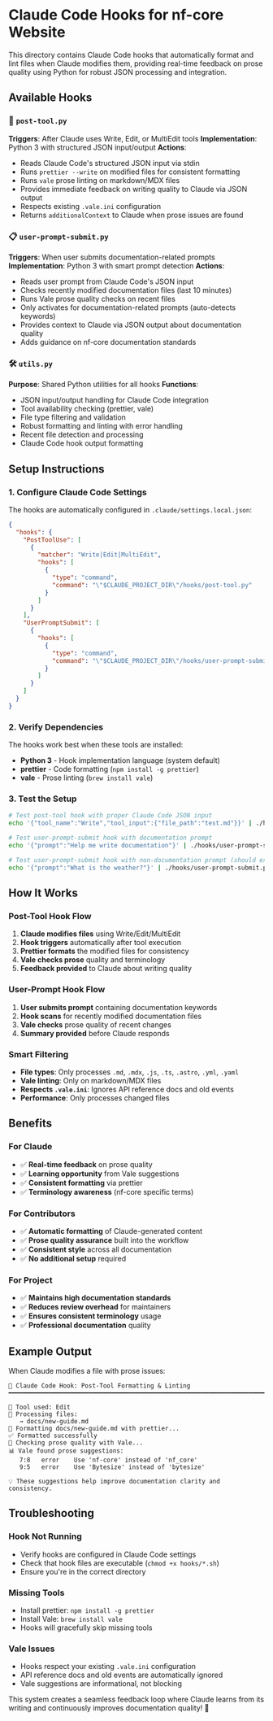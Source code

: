 # Claude Code Hooks for nf-core Website

This directory contains Claude Code hooks that automatically format and lint files when Claude modifies them, providing real-time feedback on prose quality using Python for robust JSON processing and integration.

## Available Hooks

### 🔧 `post-tool.py`

**Triggers**: After Claude uses Write, Edit, or MultiEdit tools
**Implementation**: Python 3 with structured JSON input/output
**Actions**:

- Reads Claude Code's structured JSON input via stdin
- Runs `prettier --write` on modified files for consistent formatting
- Runs `vale` prose linting on markdown/MDX files
- Provides immediate feedback on writing quality to Claude via JSON output
- Respects existing `.vale.ini` configuration
- Returns `additionalContext` to Claude when prose issues are found

### 📋 `user-prompt-submit.py`

**Triggers**: When user submits documentation-related prompts
**Implementation**: Python 3 with smart prompt detection
**Actions**:

- Reads user prompt from Claude Code's JSON input
- Checks recently modified documentation files (last 10 minutes)
- Runs Vale prose quality checks on recent files
- Only activates for documentation-related prompts (auto-detects keywords)
- Provides context to Claude via JSON output about documentation quality
- Adds guidance on nf-core documentation standards

### 🛠️ `utils.py`

**Purpose**: Shared Python utilities for all hooks
**Functions**:

- JSON input/output handling for Claude Code integration
- Tool availability checking (prettier, vale)
- File type filtering and validation
- Robust formatting and linting with error handling
- Recent file detection and processing
- Claude Code hook output formatting

## Setup Instructions

### 1. Configure Claude Code Settings

The hooks are automatically configured in `.claude/settings.local.json`:

```json
{
  "hooks": {
    "PostToolUse": [
      {
        "matcher": "Write|Edit|MultiEdit",
        "hooks": [
          {
            "type": "command",
            "command": "\"$CLAUDE_PROJECT_DIR\"/hooks/post-tool.py"
          }
        ]
      }
    ],
    "UserPromptSubmit": [
      {
        "hooks": [
          {
            "type": "command",
            "command": "\"$CLAUDE_PROJECT_DIR\"/hooks/user-prompt-submit.py"
          }
        ]
      }
    ]
  }
}
```

### 2. Verify Dependencies

The hooks work best when these tools are installed:

- **Python 3** - Hook implementation language (system default)
- **prettier** - Code formatting (`npm install -g prettier`)
- **vale** - Prose linting (`brew install vale`)

### 3. Test the Setup

```bash
# Test post-tool hook with proper Claude Code JSON input
echo '{"tool_name":"Write","tool_input":{"file_path":"test.md"}}' | ./hooks/post-tool.py

# Test user-prompt-submit hook with documentation prompt
echo '{"prompt":"Help me write documentation"}' | ./hooks/user-prompt-submit.py

# Test user-prompt-submit hook with non-documentation prompt (should exit silently)
echo '{"prompt":"What is the weather?"}' | ./hooks/user-prompt-submit.py
```

## How It Works

### Post-Tool Hook Flow

1. **Claude modifies files** using Write/Edit/MultiEdit
2. **Hook triggers** automatically after tool execution
3. **Prettier formats** the modified files for consistency
4. **Vale checks prose** quality and terminology
5. **Feedback provided** to Claude about writing quality

### User-Prompt Hook Flow

1. **User submits prompt** containing documentation keywords
2. **Hook scans** for recently modified documentation files
3. **Vale checks** prose quality of recent changes
4. **Summary provided** before Claude responds

### Smart Filtering

- **File types**: Only processes `.md`, `.mdx`, `.js`, `.ts`, `.astro`, `.yml`, `.yaml`
- **Vale linting**: Only on markdown/MDX files
- **Respects `.vale.ini`**: Ignores API reference docs and old events
- **Performance**: Only processes changed files

## Benefits

### For Claude

- ✅ **Real-time feedback** on prose quality
- ✅ **Learning opportunity** from Vale suggestions
- ✅ **Consistent formatting** via prettier
- ✅ **Terminology awareness** (nf-core specific terms)

### For Contributors

- ✅ **Automatic formatting** of Claude-generated content
- ✅ **Prose quality assurance** built into the workflow
- ✅ **Consistent style** across all documentation
- ✅ **No additional setup** required

### For Project

- ✅ **Maintains high documentation standards**
- ✅ **Reduces review overhead** for maintainers
- ✅ **Ensures consistent terminology** usage
- ✅ **Professional documentation** quality

## Example Output

When Claude modifies a file with prose issues:

```
🤖 Claude Code Hook: Post-Tool Formatting & Linting
━━━━━━━━━━━━━━━━━━━━━━━━━━━━━━━━━━━━━━━━━━━━━━━━━━━━━━━━━━━━━━━━━━━━━━━━━━━━━━━━

🔧 Tool used: Edit
📁 Processing files:
   → docs/new-guide.md
🎨 Formatting docs/new-guide.md with prettier...
✅ Formatted successfully
📝 Checking prose quality with Vale...
📊 Vale found prose suggestions:
   7:8   error    Use 'nf-core' instead of 'nf_core'
   9:5   error    Use 'Bytesize' instead of 'bytesize'

💡 These suggestions help improve documentation clarity and consistency.
```

## Troubleshooting

### Hook Not Running

- Verify hooks are configured in Claude Code settings
- Check that hook files are executable (`chmod +x hooks/*.sh`)
- Ensure you're in the correct directory

### Missing Tools

- Install prettier: `npm install -g prettier`
- Install Vale: `brew install vale`
- Hooks will gracefully skip missing tools

### Vale Issues

- Hooks respect your existing `.vale.ini` configuration
- API reference docs and old events are automatically ignored
- Vale suggestions are informational, not blocking

This system creates a seamless feedback loop where Claude learns from its writing and continuously improves documentation quality! 🚀
